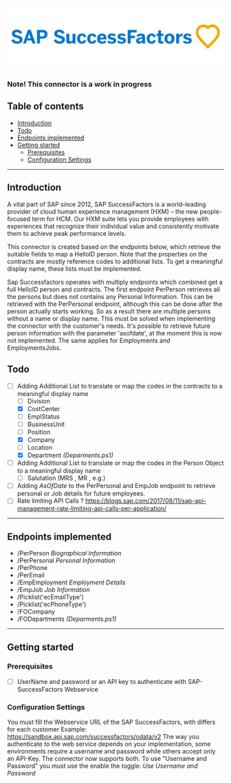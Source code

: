 ![image](SAP-SuccessFactors.png)
### Note!  This connector is a work in progress


## Table of contents
- [Introduction](#Introduction)
-  [Todo](#Todo)
- [Endpoints implemented](#Endpoints-implemented)
- [Getting started](#Getting-started)
  + [Prerequisites](#Prerequisites)
  + [Configuration Settings](#Configuration-Settings)
  


---

## Introduction

A vital part of SAP since 2012, SAP SuccessFactors is a world-leading provider of cloud human experience management (HXM) – the new people-focused term for HCM. Our HXM suite lets you provide employees with experiences that recognize their individual value and consistently motivate them to achieve peak performance levels.

This connector is created based on the endpoints below, which retrieve the suitable fields to map a HelloID person. Note that the properties on the contracts are mostly reference codes to additional lists. To get a meaningful display name, these lists must be implemented.

Sap Successfactors operates with multiply endpoints which combined get a full HelloID person and contracts. The first endpoint PerPerson retrieves all the persons but does not contains any Personal Information. This can be retrieved with the PerPersonal endpoint, although this can be done after the person actually starts working. So as a result there are multiple persons without a name or display name. This must be solved when implementing the connector with the customer's needs. It's possible to retrieve future person information with the parameter 'asofdate', at the moment this is now not implemented. The same applies for Employments and EmploymentsJobs.

## Todo

  - [ ] Adding Additional List to translate or map the codes in the contracts to a meaningful display name
    - [ ] Division
    - [x] CostCenter
    - [ ] EmplStatus
    - [ ] BusinessUnit
    - [ ] Position
    - [x] Company
    - [ ] Location   
    - [X] Department   *(Deparments.ps1)*

- [ ] Adding Additional List to translate or map the codes in the Person Object to a meaningful display name 
    - [ ] Salutation (MRS , MR , e.g.)

 - [ ] Adding *AsOfDate* to the PerPersonal and EmpJob endpoint to retrieve personal or Job details for future employees.
 - [ ] Rate limiting API Calls ? https://blogs.sap.com/2017/08/11/sap-api-management-rate-limiting-api-calls-per-application/

---

## Endpoints implemented

 - /PerPerson  *Biographical Information*
- /PerPersonal *Personal Information*
- /PerPhone
- /PerEmail
- /EmpEmployment *Employment Details*
- /EmpJob *Job Information*
- /Picklist('ecEmailType')
- /Picklist('ecPhoneType')
- /FOCompany
- /FODepartments *(Deparments.ps1)*



---

## Getting started

### Prerequisites

 - [ ] UserName and password or an API key to authenticate with SAP-SuccessFactors Webservice



### Configuration Settings
  You must fill the Webservice URL of the SAP SuccessFactors, with differs for each customer Example: https://sandbox.api.sap.com/successfactors/odata/v2
  The way you authenticate to the web service depends on your implementation, some environments require a username and password while others accept only an API-Key. The connector now supports both. To use "Username and Password" you must use the enable the toggle: *Use Username and Password*



